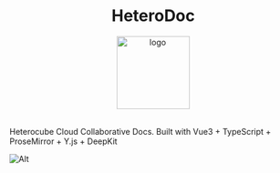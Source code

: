 
<h1 align="center">
  HeteroDoc
</h1>

<div align="center">
  <img src="https://user-images.githubusercontent.com/46062972/209740814-6d763ce1-5ea5-43de-8e44-0d22e48266d4.png" alt="logo" width="128" />
</div>

<br>

Heterocube Cloud Collaborative Docs.
Built with Vue3 + TypeScript + ProseMirror + Y.js + DeepKit

![Alt](https://repobeats.axiom.co/api/embed/a5d625fc9d54510f302e8089c91208ca451a0ff6.svg "Repobeats analytics image")
